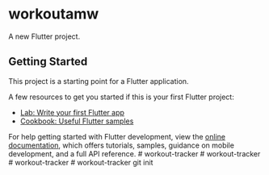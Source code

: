 # workoutamw

A new Flutter project.

## Getting Started

This project is a starting point for a Flutter application.

A few resources to get you started if this is your first Flutter project:

- [Lab: Write your first Flutter app](https://docs.flutter.dev/get-started/codelab)
- [Cookbook: Useful Flutter samples](https://docs.flutter.dev/cookbook)

For help getting started with Flutter development, view the
[online documentation](https://docs.flutter.dev/), which offers tutorials,
samples, guidance on mobile development, and a full API reference.
#   w o r k o u t - t r a c k e r  
 #   w o r k o u t - t r a c k e r  
 #   w o r k o u t - t r a c k e r  
 #   w o r k o u t - t r a c k e r  
 g i t  
 i n i t  
 